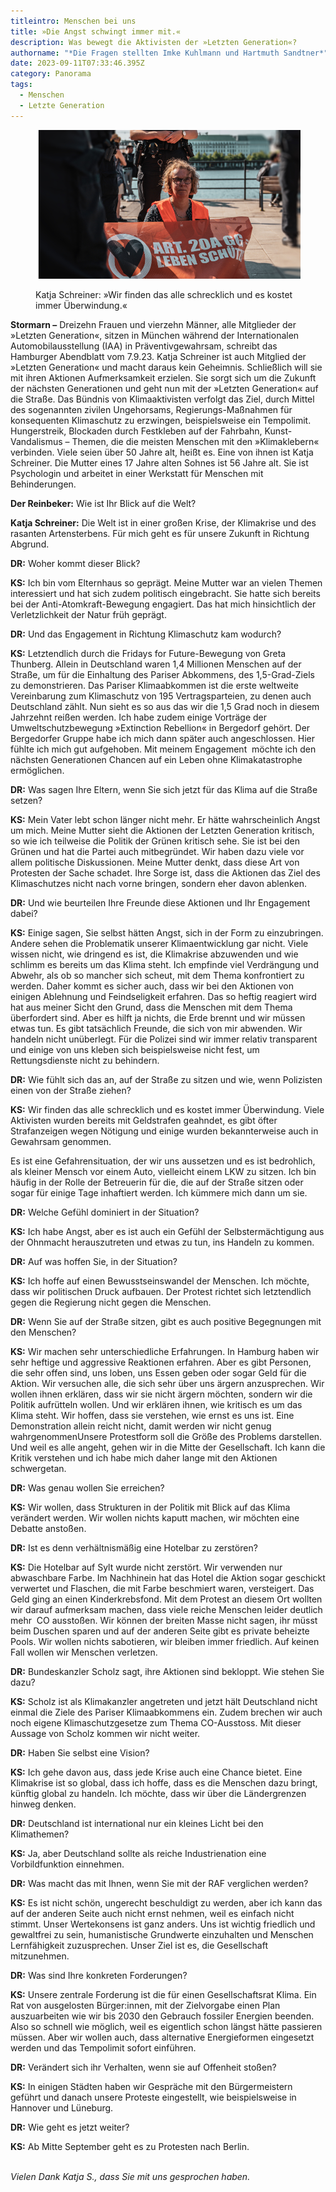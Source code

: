 ```yaml
---
titleintro: Menschen bei uns
title: »Die Angst schwingt immer mit.«
description: Was bewegt die Aktivisten der »Letzten Generation«?
authorname: "*Die Fragen stellten Imke Kuhlmann und Hartmuth Sandtner*"
date: 2023-09-11T07:33:46.395Z
category: Panorama
tags:
  - Menschen
  - Letzte Generation
---
```



<figure>
  <img src="/static/media/2023-11-09-letzte-g-katja-s.jpg">
  <figcaption>

Katja Schreiner: »Wir finden das alle schrecklich und es kostet immer Überwindung.« 

  </figcaption>
</figure>

**Stormarn –** Dreizehn Frauen und vierzehn Männer, alle Mitglieder der »Letzten Generation«, sitzen in München während der Internationalen Automobilausstellung (IAA) in Präventivgewahrsam, schreibt das Hamburger Abendblatt vom 7.9.23. Katja Schreiner ist auch Mitglied der »Letzten Generation« und macht daraus kein Geheimnis. Schließlich will sie mit ihren Aktionen Aufmerksamkeit erzielen. Sie sorgt sich um die Zukunft der nächsten Generationen und geht nun mit der »Letzten Generation« auf die Straße. Das Bündnis von Klimaaktivisten verfolgt das Ziel, durch Mittel des sogenannten zivilen Ungehorsams, Regierungs-Maßnahmen für konsequenten Klimaschutz zu erzwingen, beispielsweise ein Tempolimit. Hungerstreik, Blockaden durch Festkleben auf der Fahrbahn, Kunst-Vandalismus – Themen, die die meisten Menschen mit den »Klimaklebern« verbinden. Viele seien über 50 Jahre alt, heißt es. Eine von ihnen ist Katja Schreiner. Die Mutter eines 17 Jahre alten Sohnes ist 56 Jahre alt. Sie ist Psychologin und arbeitet in einer Werkstatt für Menschen mit Behinderungen.



**Der Reinbeker:** Wie ist Ihr Blick auf die Welt?

**Katja Schreiner:** Die Welt ist in einer großen Krise, der Klimakrise und des rasanten Artensterbens. Für mich geht es für unsere Zukunft in Richtung Abgrund.

**DR:** Woher kommt dieser Blick?

**KS:** Ich bin vom Elternhaus so geprägt. Meine Mutter war an vielen Themen interessiert und hat sich zudem politisch eingebracht. Sie hatte sich bereits bei der Anti-Atomkraft-Bewegung engagiert. Das hat mich hinsichtlich der Verletzlichkeit der Natur früh geprägt.

**DR:** Und das Engagement in Richtung Klimaschutz kam wodurch?

**KS:** Letztendlich durch die Fridays for Future-Bewegung von Greta Thunberg. Allein in Deutschland waren 1,4 Millionen Menschen auf der Straße, um für die Einhaltung des Pariser Abkommens, des 1,5-Grad-Ziels zu demonstrieren. Das Pariser Klimaabkommen ist die erste weltweite Vereinbarung zum Klimaschutz von 195 Vertragsparteien, zu denen auch Deutschland zählt. Nun sieht es so aus das wir die 1,5 Grad noch in diesem Jahrzehnt reißen werden. Ich habe zudem einige Vorträge der Umweltschutzbewegung »Extinction Rebellion« in Bergedorf gehört. Der Bergedorfer Gruppe habe ich mich dann später auch angeschlossen. Hier fühlte ich mich gut aufgehoben. Mit meinem Engagement  möchte ich den nächsten Generationen Chancen auf ein Leben ohne Klimakatastrophe ermöglichen.

**DR:** Was sagen Ihre Eltern, wenn Sie sich jetzt für das Klima auf die Straße setzen?

**KS:** Mein Vater lebt schon länger nicht mehr. Er hätte wahrscheinlich Angst um mich. Meine Mutter sieht die Aktionen der Letzten Generation kritisch, so wie ich teilweise die Politik der Grünen kritisch sehe. Sie ist bei den Grünen und hat die Partei auch mitbegründet. Wir haben dazu viele vor allem politische Diskussionen. Meine Mutter denkt, dass diese Art von Protesten der Sache schadet. Ihre Sorge ist, dass die Aktionen das Ziel des Klimaschutzes nicht nach vorne bringen, sondern eher davon ablenken.

**DR:** Und wie beurteilen Ihre Freunde diese Aktionen und Ihr Engagement dabei?

**KS:** Einige sagen, Sie selbst hätten Angst, sich in der Form zu einzubringen. Andere sehen die Problematik unserer Klimaentwicklung gar nicht. Viele wissen nicht, wie dringend es ist, die Klimakrise abzuwenden und wie schlimm es bereits um das Klima steht. Ich empfinde viel Verdrängung und Abwehr, als ob so mancher sich scheut, mit dem Thema konfrontiert zu werden. Daher kommt es sicher auch, dass wir bei den Aktionen von einigen Ablehnung und Feindseligkeit erfahren. Das so heftig reagiert wird hat aus meiner Sicht den Grund, dass die Menschen mit dem Thema überfordert sind. Aber es hilft ja nichts, die Erde brennt und wir müssen etwas tun. Es gibt tatsächlich Freunde, die sich von mir abwenden. Wir handeln nicht unüberlegt. Für die Polizei sind wir immer relativ transparent und einige von uns kleben sich beispielsweise nicht fest, um Rettungsdienste nicht zu behindern.  

**DR:** Wie fühlt sich das an, auf der Straße zu sitzen und wie, wenn Polizisten einen von der Straße ziehen?

**KS:** Wir finden das alle schrecklich und es kostet immer Überwindung. Viele Aktivisten wurden bereits mit Geldstrafen geahndet, es gibt öfter Strafanzeigen wegen Nötigung und einige wurden bekannterweise auch in Gewahrsam genommen. 

Es ist eine Gefahrensituation, der wir uns aussetzen und es ist bedrohlich, als kleiner Mensch vor einem Auto, vielleicht einem LKW zu sitzen. Ich bin häufig in der Rolle der Betreuerin für die, die auf der Straße sitzen oder sogar für einige Tage inhaftiert werden. Ich kümmere mich dann um sie. 

**DR:** Welche Gefühl dominiert in der Situation?

**KS:** Ich habe Angst, aber es ist auch ein Gefühl der Selbstermächtigung aus der Ohnmacht herauszutreten und etwas zu tun, ins Handeln zu kommen. 

**DR:** Auf was hoffen Sie, in der Situation?

**KS:** Ich hoffe auf einen Bewusstseinswandel der Menschen. Ich möchte, dass wir politischen Druck aufbauen. Der Protest richtet sich letztendlich gegen die Regierung nicht gegen die Menschen. 

**DR:** Wenn Sie auf der Straße sitzen, gibt es auch positive Begegnungen mit den Menschen?

**KS:** Wir machen sehr unterschiedliche Erfahrungen. In Hamburg haben wir sehr heftige und aggressive Reaktionen erfahren. Aber es gibt Personen, die sehr offen sind, uns loben, uns Essen geben oder sogar Geld für die Aktion. Wir versuchen alle, die sich sehr über uns ärgern anzusprechen. Wir wollen ihnen erklären, dass wir sie nicht ärgern möchten, sondern wir die Politik aufrütteln wollen. Und wir erklären ihnen, wie kritisch es um das Klima steht. Wir hoffen, dass sie verstehen, wie ernst es uns ist. Eine Demonstration allein reicht nicht, damit werden wir nicht genug wahrgenommenUnsere Protestform soll die Größe des Problems darstellen. Und weil es alle angeht, gehen wir in die Mitte der Gesellschaft. Ich kann die Kritik verstehen und ich habe mich daher lange mit den Aktionen schwergetan. 

**DR:** Was genau wollen Sie erreichen?

**KS:** Wir wollen, dass Strukturen in der Politik mit Blick auf das Klima verändert werden. Wir wollen nichts kaputt machen, wir möchten eine Debatte anstoßen. 

**DR:** Ist es denn verhältnismäßig eine Hotelbar zu zerstören? 

**KS:** Die Hotelbar auf Sylt wurde nicht zerstört. Wir verwenden nur abwaschbare Farbe. Im Nachhinein hat das Hotel die Aktion sogar geschickt verwertet und Flaschen, die mit Farbe beschmiert waren, versteigert. Das Geld ging an einen Kinderkrebsfond. Mit dem Protest an diesem Ort wollten wir darauf aufmerksam machen, dass viele reiche Menschen leider deutlich mehr  CO ausstoßen. Wir können der breiten Masse nicht sagen, ihr müsst beim Duschen sparen und auf der anderen Seite gibt es private beheizte Pools. Wir wollen nichts sabotieren, wir bleiben immer friedlich. Auf keinen Fall wollen wir Menschen verletzen. 

**DR:** Bundeskanzler Scholz sagt, ihre Aktionen sind bekloppt. Wie stehen Sie dazu?

**KS:** Scholz ist als Klimakanzler angetreten und jetzt hält Deutschland nicht einmal die Ziele des Pariser Klimaabkommens ein. Zudem brechen wir auch noch eigene Klimaschutzgesetze zum Thema CO-Ausstoss. Mit dieser Aussage von Scholz kommen wir nicht weiter.

**DR:** Haben Sie selbst eine Vision? 

**KS:** Ich gehe davon aus, dass jede Krise auch eine Chance bietet. Eine Klimakrise ist so global, dass ich hoffe, dass es die Menschen dazu bringt, künftig global zu handeln. Ich möchte, dass wir über die Ländergrenzen hinweg denken.

**DR:** Deutschland ist international nur ein kleines Licht bei den Klimathemen? 

**KS:** Ja, aber Deutschland sollte als reiche Industrienation eine Vorbildfunktion einnehmen. 

**DR:** Was macht das mit Ihnen, wenn Sie mit der RAF verglichen werden? 

**KS:** Es ist nicht schön, ungerecht beschuldigt zu werden, aber ich kann das auf der anderen Seite auch nicht ernst nehmen, weil es einfach nicht stimmt. Unser Wertekonsens ist ganz anders. Uns ist wichtig friedlich und gewaltfrei zu sein, humanistische Grundwerte einzuhalten und Menschen Lernfähigkeit zuzusprechen. Unser Ziel ist es, die Gesellschaft mitzunehmen.

**DR:** Was sind Ihre konkreten Forderungen?

**KS:** Unsere zentrale Forderung ist die für einen Gesellschaftsrat Klima. Ein Rat von ausgelosten Bürger:innen, mit der Zielvorgabe einen Plan auszuarbeiten wie wir bis 2030 den Gebrauch fossiler Energien beenden. Also so schnell wie möglich, weil es eigentlich schon längst hätte passieren müssen. Aber wir wollen auch, dass alternative Energieformen eingesetzt werden und das Tempolimit sofort einführen. 

**DR:** Verändert sich ihr Verhalten, wenn sie auf Offenheit stoßen?

**KS:** In einigen Städten haben wir Gespräche mit den Bürgermeistern geführt und danach unsere Proteste eingestellt, wie beispielsweise in Hannover und Lüneburg.

**DR:** Wie geht es jetzt weiter?

**KS:** Ab Mitte September geht es zu Protesten nach Berlin. 

\
*Vielen Dank Katja S., dass Sie mit uns gesprochen haben.*